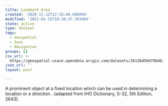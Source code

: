 ```yaml
---
title: Landmark Area
created: '2020-11-12T12:18:48.698994'
modified: '2021-01-15T18:16:37.393404'
state: active
type: dataset
tags:
  - Geospatial
  - Ienc
  - Navigation
groups: []
csv_url: >-
  https://geospatial-usace.opendata.arcgis.com/datasets/2613bd59d79b4b3eaa9774cfc5037e45_0.csv?outSR=%7B%22latestWkid%22%3A4326%2C%22wkid%22%3A4326%7D
json_url: ''
layout: post

---
```

A prominent object at a fixed location which can be used in determining a location or a direction . (adapted from IHO Dictionary, S-32, 5th Edition, 2643).

